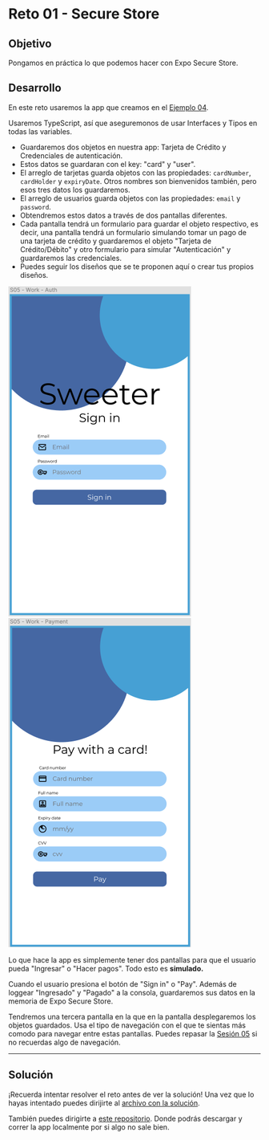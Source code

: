 # Reto 01 - Secure Store

## Objetivo

Pongamos en práctica lo que podemos hacer con Expo Secure Store.

## Desarrollo

En este reto usaremos la app que creamos en el [Ejemplo 04](./../Ejemplo-04).

Usaremos TypeScript, así que aseguremonos de usar Interfaces y Tipos en todas las variables.

- Guardaremos dos objetos en nuestra app: Tarjeta de Crédito y Credenciales de autenticación.
- Estos datos se guardaran con el key: "card" y "user".
- El arreglo de tarjetas guarda objetos con las propiedades: `cardNumber`, `cardHolder` y `expiryDate`. Otros nombres son bienvenidos también, pero esos tres datos los guardaremos.
- El arreglo de usuarios guarda objetos con las propiedades: `email` y `password`.
- Obtendremos estos datos a través de dos pantallas diferentes.
- Cada pantalla tendrá un formulario para guardar el objeto respectivo, es decir, una pantalla tendrá un formulario simulando tomar un pago de una tarjeta de crédito y guardaremos el objeto "Tarjeta de Crédito/Débito" y otro formulario para simular "Autenticación" y guardaremos las credenciales.
- Puedes seguir los diseños que se te proponen aquí o crear tus propios diseños.

![Sign in Screen](./assets/SignIn-Screen.png)
![Payment Screen](./assets/Payment-Screen.png)

Lo que hace la app es simplemente tener dos pantallas para que el usuario pueda "Ingresar" o "Hacer pagos". Todo esto es **simulado.**

Cuando el usuario presiona el botón de "Sign in" o "Pay". Además de loggear "Ingresado" y "Pagado" a la consola, guardaremos sus datos en la memoria de Expo Secure Store.

Tendremos una tercera pantalla en la que en la pantalla desplegaremos los objetos guardados. Usa el tipo de navegación con el que te sientas más comodo para navegar entre estas pantallas. Puedes repasar la [Sesión 05](../../Sesion-05) si no recuerdas algo de navegación.

---

## Solución

¡Recuerda intentar resolver el reto antes de ver la solución! Una vez que lo hayas intentado puedes dirijirte al [archivo con la solución](./assets/Solucion.tsx).

También puedes dirigirte a [este repositorio](https://github.com/SantiagoSiordia/ExpoSecureStore). Donde podrás descargar y correr la app localmente por si algo no sale bien.